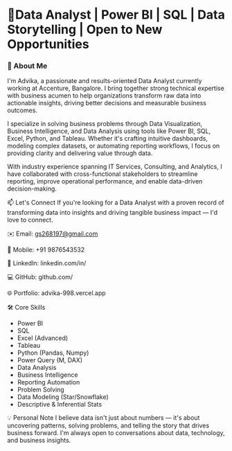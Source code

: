 # 🚀Data Analyst | Power BI | SQL | Data Storytelling | Open to New Opportunities
### 🔎 About Me
I'm Advika, a passionate and results-oriented Data Analyst currently working at Accenture, Bangalore. I bring together strong technical expertise with business acumen to help organizations transform raw data into actionable insights, driving better decisions and measurable business outcomes.

I specialize in solving business problems through Data Visualization, Business Intelligence, and Data Analysis using tools like Power BI, SQL, Excel, Python, and Tableau. Whether it's crafting intuitive dashboards, modeling complex datasets, or automating reporting workflows, I focus on providing clarity and delivering value through data.

With industry experience spanning IT Services, Consulting, and Analytics, I have collaborated with cross-functional stakeholders to streamline reporting, improve operational performance, and enable data-driven decision-making.

📫 Let's Connect
If you're looking for a Data Analyst with a proven record of transforming data into insights and driving tangible business impact — I'd love to connect.

✉️ Email: gs268197@gmail.com

📱 Mobile: +91 9876543532

🔗 LinkedIn: linkedin.com/in/

💻 GitHub: github.com/

🌐 Portfolio: advika-998.vercel.app

🛠️ Core Skills
-  Power BI
-  SQL
-  Excel (Advanced)
-  Tableau
-  Python (Pandas, Numpy)
-  Power Query (M, DAX)
-  Data Analysis
-  Business Intelligence
-  Reporting Automation
-  Problem Solving
-  Data Modeling (Star/Snowflake)
-  Descriptive & Inferential Stats

💡 Personal Note
I believe data isn't just about numbers — it's about uncovering patterns, solving problems, and telling the story that drives business forward. I'm always open to conversations about data, technology, and business insights.
<!--
**Advika05/Advika05** is a ✨ _special_ ✨ repository because its `README.md` (this file) appears on your GitHub profile.

Here are some ideas to get you started:

- 🌱 I’m currently learning ...
- 👯 I’m looking to collaborate on ...
- 🤔 I’m looking for help with ...
- 💬 Ask me about ...
- 📫 How to reach me: ...
- 😄 Pronouns: ...
- ⚡ Fun fact: ...
-->

